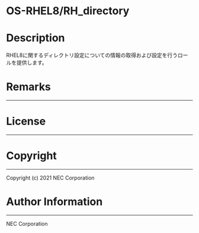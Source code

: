 OS-RHEL8/RH_directory
=======================================================
# Description
RHEL8に関するディレクトリ設定についての情報の取得および設定を行うロールを提供します。

# Remarks
-------

# License
-------

# Copyright
---------
Copyright (c) 2021 NEC Corporation

# Author Information
------------------
NEC Corporation
